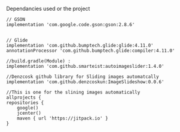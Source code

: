  Dependancies used or the project
 
    // GSON
    implementation 'com.google.code.gson:gson:2.8.6'


    // Glide
    implementation 'com.github.bumptech.glide:glide:4.11.0'
    annotationProcessor 'com.github.bumptech.glide:compiler:4.11.0'
    
    //build.gradle(Module) :
    implementation 'com.github.smarteist:autoimageslider:1.4.0'
    
    //Denzcosk github library for Sliding images automatcally
    implementation 'com.github.denzcoskun:ImageSlideshow:0.0.6'
    
    //This is one for the slining images automatically
    allprojects {
    repositories {
        google()
        jcenter()
        maven { url 'https://jitpack.io' }
    }
<!-- -------------------  Video ---------------------

[video](https://post.medicalnewstoday.com/wp-content/uploads/sites/3/2020/02/322868_1100-800x825.jpg)
 -->
